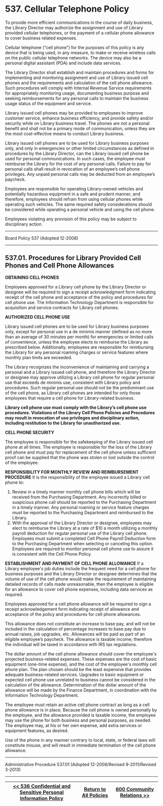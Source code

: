 # 537. Cellular Telephone Policy

To provide more efficient communications in the course of daily business, the Library Director may authorize the assignment and use of Library provided cellular telephones, or the payment of a cellular phone allowance to cover business related expenses.

Cellular telephone (“cell phone”) for the purposes of this policy is any device that is being used, in any measure, to make or receive wireless calls on the public cellular telephone networks. The device may also be a personal digital assistant (PDA) and include data services.

The Library Director shall establish and maintain procedures and forms for implementing and monitoring assignment and use of Library issued cell phones and the requirements and calculation of the cell phone allowance. Such procedures will comply with Internal Revenue Service requirements for appropriately monitoring usage, documenting business purpose and seeking reimbursements for any personal calls to maintain the business usage status of the equipment and service.

Library issued cell phones may be provided to employees to improve customer service, enhance business efficiency, and provide safety and/or security while on Library business travel. The phones are not a personal benefit and shall not be a primary mode of communication, unless they are the most cost-effective means to conduct Library business.

Library issued cell phones are to be used for Library business purposes only, and only in emergencies or other limited circumstances as defined in procedures by the Library Director, can the Library issued cell phone be used for personal communications. In such cases, the employee must reimburse the Library for the cost of any personal calls. Failure to pay for personal calls shall result in revocation of an employee’s cell phone privileges. Any unpaid personal calls may be deducted from an employee’s paycheck.

Employees are responsible for operating Library-owned vehicles and potentially hazardous equipment in a safe and prudent manner, and therefore, employees should refrain from using cellular phones while operating such vehicles. The same required safety considerations should be considered while operating a personal vehicle and using the cell phone.

Employees violating any provision of this policy may be subject to disciplinary action.

---

Board Policy 537 (Adopted 12-2008)

---

## 537.01. Procedures for Library Provided Cell Phones and Cell Phone Allowances

<strong>OBTAINING CELL PHONES</strong>

Employees approved for a Library cell phone by the Library Director or designee will be required to sign a receipt acknowledgment form indicating receipt of the cell phone and acceptance of the policy and procedures for cell phone use. The Information Technology Department is responsible for acquisition and service contracts for Library cell phones.

<strong>AUTHORIZED CELL PHONE USE</strong>

Library issued cell phones are to be used for Library business purposes only, except for personal use in a de minimis manner (defined as no more than an average of 30 minutes per month) for emergencies or limited calls of convenience, unless the employee elects to reimburse the Library as prescribed below. Additionally, employees are responsible for reimbursing the Library for any personal roaming charges or service features where monthly plan limits are exceeded.

The Library recognizes the inconvenience of maintaining and carrying a personal and a Library issued cell phone, and therefore the Library Director or designee may approve utilizing a Library cell phone for regular personal use that exceeds de minimis use, consistent with Library policy and procedures. Such regular personal use should not be the predominant use of the cell phone, as Library cell phones are intended for only those employees that require a cell phone for Library-related business.

<strong>Library cell phone use must comply with the Library’s cell phone use procedures. Violations of the Library Cell Phone Policies and Procedures may result in revocation of use privileges and disciplinary action, including restitution to the Library for unauthorized use.</strong>

<strong>CELL PHONE SECURITY</strong>

The employee is responsible for the safekeeping of the Library issued cell phone at all times. The employee is responsible for the loss of the Library cell phone and must pay for replacement of the cell phone unless sufficient proof can be supplied that the phone was stolen or lost outside the control of the employee.

<strong>RESPONSIBILITY FOR MONTHLY REVIEW AND REIMBURSEMENT PROCEDURE</strong>
It is the responsibility of the employee issued a Library cell phone to:

1. Review in a timely manner monthly cell phone bills which will be received from the Purchasing Department. Any incorrectly billed or suspicious phone call should be reported to the Purchasing Department in a timely manner. Any personal roaming or service feature charges must be reported to the Purchasing Department and reimbursed to the Library.
2. With the approval of the Library Director or designee, employees may elect to reimburse the Library at a rate of \$10 a month utilizing a monthly payroll deduction for regular personal use of the Library cell phone. Employees must submit a completed Cell Phone Payroll Deduction form to the Purchasing Department when selecting or canceling this option. Employees are required to monitor personal cell phone use to assure it is consistent with the Cell Phone Policy.

<strong>ESTABLISHMENT AND PAYMENT OF CELL PHONE ALLOWANCE</strong>
If a Library employee's job duties include the frequent need for a cell phone for business purposes and the Library Director or designee determines that the volume of use of the cell phone would make the requirement of maintaining detailed records of calls made unreasonable, then the employee is eligible for an allowance to cover cell phone expenses, including data services as required.

Employees approved for a cell phone allowance will be required to sign a receipt acknowledgement form indicating receipt of allowance and acceptance of the policy and procedures for cell phone allowances.

This allowance does not constitute an increase to base pay, and will not be included in the calculation of percentage increases to base pay due to annual raises, job upgrades, etc. Allowances will be paid as part of an eligible employee’s paycheck. The allowance is taxable income; therefore the individual will be taxed in accordance with IRS tax regulations.

The dollar amount of the cell phone allowance should cover the employee's projected business-related expenses. These expenses are the cost of basic equipment (one-time expense), and the cost of the employee's monthly cell phone plan. The plan chosen should be the least expensive that provides adequate business-related services. Upgrades to basic equipment or expected cell phone use unrelated to business cannot be considered in the calculation of the allowance. Determination of the dollar amount of the allowance will be made by the Finance Department, in coordination with the Information Technology Department.

The employee must retain an active cell phone contract as long as a cell phone allowance is in place. Because the cell phone is owned personally by the employee, and the allowance provided is taxable income, the employee may use the phone for both business and personal purposes, as needed. The employee may, at his or her own expense, add extra services or equipment features, as desired.

Use of the phone in any manner contrary to local, state, or federal laws will constitute misuse, and will result in immediate termination of the cell phone allowance.

---

Administrative Procedure 537.01 (Adopted 12-2008/Revised 9-2011/Revised 3-2013)

---
[<< 536 Confidential and Sensitive Personal Information Policy](/policies/500-administration-support/536.md) | [Return to All Policies](/policies/) | [600 Community Relations >>](/policies/600-community-relations/)
--- | --- | ---
